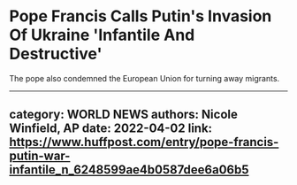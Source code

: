 # Pope Francis Calls Putin's Invasion Of Ukraine 'Infantile And Destructive'

The pope also condemned the European Union for turning away migrants.

---
category: WORLD NEWS
authors: Nicole Winfield, AP
date: 2022-04-02
link: https://www.huffpost.com/entry/pope-francis-putin-war-infantile_n_6248599ae4b0587dee6a06b5
---
